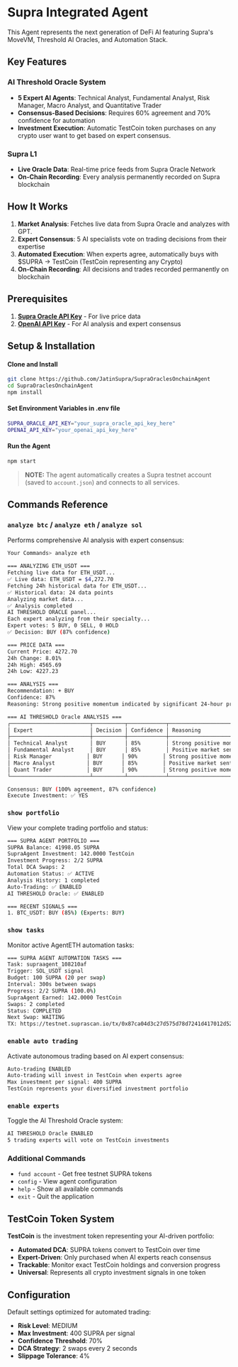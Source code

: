 # Supra Integrated Agent

This Agent represents the next generation of DeFi AI featuring Supra's MoveVM, Threshold AI Oracles, and Automation Stack.

## **Key Features**

### **AI Threshold Oracle System**
- **5 Expert AI Agents**: Technical Analyst, Fundamental Analyst, Risk Manager, Macro Analyst, and Quantitative Trader
- **Consensus-Based Decisions**: Requires 60% agreement and 70% confidence for automation
- **Investment Execution**: Automatic TestCoin token purchases on any crypto user want to get based on expert consensus.

### **Supra L1**
- **Live Oracle Data**: Real-time price feeds from Supra Oracle Network
- **On-Chain Recording**: Every analysis permanently recorded on Supra blockchain

## **How It Works**

1. **Market Analysis**: Fetches live data from Supra Oracle and analyzes with GPT.
2. **Expert Consensus**: 5 AI specialists vote on trading decisions from their expertise
3. **Automated Execution**: When experts agree, automatically buys with $SUPRA → TestCoin (TestCoin representing any Crypto)
4. **On-Chain Recording**: All decisions and trades recorded permanently on blockchain

## **Prerequisites**

1. [**Supra Oracle API Key**](https://docs.supra.com/) - For live price data
2. [**OpenAI API Key**](https://platform.openai.com/) - For AI analysis and expert consensus

## **Setup & Installation**

#### **Clone and Install**
```bash
git clone https://github.com/JatinSupra/SupraOraclesOnchainAgent
cd SupraOraclesOnchainAgent
npm install
```

#### **Set Environment Variables in .env file**

```bash
SUPRA_ORACLE_API_KEY="your_supra_oracle_api_key_here"
OPENAI_API_KEY="your_openai_api_key_here"
```

#### **Run the Agent**
```bash
npm start
```

> **NOTE:** The agent automatically creates a Supra testnet account (saved to `account.json`) and connects to all services.

## **Commands Reference**

### `analyze btc` / `analyze eth` / `analyze sol`

Performs comprehensive AI analysis with expert consensus:

```bash
Your Commands> analyze eth

=== ANALYZING ETH_USDT ===
Fetching live data for ETH_USDT...
✅ Live data: ETH_USDT = $4,272.70
Fetching 24h historical data for ETH_USDT...
✅ Historical data: 24 data points
Analyzing market data...
✅ Analysis completed
AI THRESHOLD ORACLE panel...
Each expert analyzing from their specialty...
Expert votes: 5 BUY, 0 SELL, 0 HOLD
✅ Decision: BUY (87% confidence)

=== PRICE DATA ===
Current Price: 4272.70
24h Change: 8.01%
24h High: 4565.69
24h Low: 4227.23

=== ANALYSIS ===
Recommendation: + BUY
Confidence: 87%
Reasoning: Strong positive momentum indicated by significant 24-hour price increase

=== AI THRESHOLD Oracle ANALYSIS ===
┌─────────────────────────┬──────────┬────────────┬──────────────────────────────────┐
│ Expert                  │ Decision │ Confidence │ Reasoning                        │
├─────────────────────────┼──────────┼────────────┼──────────────────────────────────┤
│ Technical Analyst       │ BUY      │ 85%        │ Strong positive momentum indica... │
│ Fundamental Analyst     │ BUY      │ 85%        │ Positive market sentiment driv... │
│ Risk Manager           │ BUY      │ 90%        │ Strong positive momentum and su... │
│ Macro Analyst          │ BUY      │ 85%        │ Positive market sentiment; stro... │
│ Quant Trader           │ BUY      │ 90%        │ Strong positive momentum indica... │
└─────────────────────────┴──────────┴────────────┴──────────────────────────────────┘

Consensus: BUY (100% agreement, 87% confidence)
Execute Investment: ✅ YES
```

### `show portfolio`

View your complete trading portfolio and status:

```bash
=== SUPRA AGENT PORTFOLIO ===
SUPRA Balance: 41998.05 SUPRA
SupraAgent Investment: 142.0000 TestCoin
Investment Progress: 2/2 SUPRA
Total DCA Swaps: 2
Automation Status: ✅ ACTIVE
Analysis History: 1 completed
Auto-Trading: ✅ ENABLED
AI THRESHOLD Oracle: ✅ ENABLED

=== RECENT SIGNALS ===
1. BTC_USDT: BUY (85%) (Experts: BUY)
```

### `show tasks`

Monitor active AgentETH automation tasks:

```bash
=== SUPRA AGENT AUTOMATION TASKS ===
Task: supraagent_108210af
Trigger: SOL_USDT signal
Budget: 100 SUPRA (20 per swap)
Interval: 300s between swaps
Progress: 2/2 SUPRA (100.0%)
SupraAgent Earned: 142.0000 TestCoin
Swaps: 2 completed
Status: COMPLETED
Next Swap: WAITING
TX: https://testnet.suprascan.io/tx/0x87ca04d3c27d575d78d7241d417012d52ebb1c60de52f65a55dcbee5108210af
```

### `enable auto trading`

Activate autonomous trading based on AI expert consensus:

```bash
Auto-trading ENABLED
Auto-trading will invest in TestCoin when experts agree
Max investment per signal: 400 SUPRA
TestCoin represents your diversified investment portfolio
```

### `enable experts`

Toggle the AI Threshold Oracle system:

```bash
AI THRESHOLD Oracle ENABLED
5 trading experts will vote on TestCoin investments
```

### Additional Commands

- `fund account` - Get free testnet SUPRA tokens
- `config` - View agent configuration
- `help` - Show all available commands
- `exit` - Quit the application


## TestCoin Token System

**TestCoin** is the investment token representing your AI-driven portfolio:

- **Automated DCA**: SUPRA tokens convert to TestCoin over time
- **Expert-Driven**: Only purchased when AI experts reach consensus
- **Trackable**: Monitor exact TestCoin holdings and conversion progress
- **Universal**: Represents all crypto investment signals in one token


## **Configuration**

Default settings optimized for automated trading:

- **Risk Level**: MEDIUM
- **Max Investment**: 400 SUPRA per signal
- **Confidence Threshold**: 70%
- **DCA Strategy**: 2 swaps every 2 seconds
- **Slippage Tolerance**: 4%